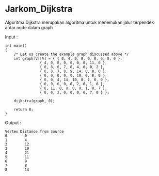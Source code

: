 # Jarkom_Dijkstra

Algoritma Dijkstra merupakan algoritma untuk menemukan jalur terpendek antar node dalam graph

Input :

``` 
int main()
{
	/* Let us create the example graph discussed above */
	int graph[V][V] = { { 0, 4, 0, 0, 0, 0, 0, 8, 0 },
			    { 4, 0, 8, 0, 0, 0, 0, 11, 0 },
			    { 0, 8, 0, 7, 0, 4, 0, 0, 2 },
			    { 0, 0, 7, 0, 9, 14, 0, 0, 0 },
			    { 0, 0, 0, 9, 0, 10, 0, 0, 0 },
			    { 0, 0, 4, 14, 10, 0, 2, 0, 0 },
			    { 0, 0, 0, 0, 0, 2, 0, 1, 6 },
			    { 8, 11, 0, 0, 0, 0, 1, 0, 7 },
			    { 0, 0, 2, 0, 0, 0, 6, 7, 0 } };

	dijkstra(graph, 0);

	return 0;
}
```

Output : 

```
Vertex Distance from Source
0 		 0
1 		 4
2 		 12
3 		 19
4 		 21
5 		 11
6 		 9
7 		 8
8 		 14
```
